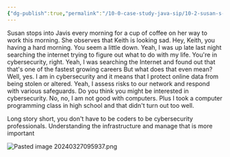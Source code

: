 ```yaml
---
{"dg-publish":true,"permalink":"/10-0-case-study-java-sip/10-2-susan-s-morning-cup-of-joe/","noteIcon":""}
---
```



Susan stops into Javis every morning for a cup of coffee on her way to work this morning. She observes that Keith is looking sad. Hey, Keith, you having a hard morning. You seem a little down. Yeah, I was up late last night searching the internet trying to figure out what to do with my life. You're in cybersecurity, right. Yeah, I was searching the Internet and found out that that's one of the fastest growing careers But what does that even mean? Well, yes. I am in cybersecurity and it means that I protect online data from being stolen or altered. Yeah, I assess risks to our network and respond with various safeguards. Do you think you might be interested in cybersecurity. No, no, I am not good with computers. Plus I took a computer programming class in high school and that didn't turn out too well.


Long story short, you don't have to be coders to be cybersecurity professionals. Understanding the infrastructure and manage that is more important

![Pasted image 20240327095937.png](/img/user/Pasted%20image%2020240327095937.png)